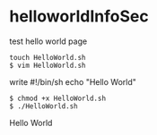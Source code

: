 # helloworldInfoSec
test hello world page 

    touch HelloWorld.sh
    $ vim HelloWorld.sh 
    
write #!/bin/sh
echo "Hello World"

    $ chmod +x HelloWorld.sh 
    $ ./HelloWorld.sh 

Hello World
